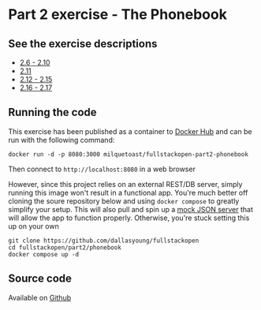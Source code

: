 # Part 2 exercise - The Phonebook

## See the exercise descriptions

  - [2.6 - 2.10](https://fullstackopen.com/en/part2/rendering_a_collection_modules#exercises-2-1-2-5)
  - [2.11](https://fullstackopen.com/en/part2/getting_data_from_server#exercise-2-11)
  - [2.12 - 2.15](https://fullstackopen.com/en/part2/altering_data_in_server#exercises-2-12-2-15)
  - [2.16 - 2.17](https://fullstackopen.com/en/part2/adding_styles_to_react_app#exercises-2-16-2-17)

## Running the code

This exercise has been published as a container to [Docker Hub](https://hub.docker.com/r/milquetoast/fullstackopen-part2-phonebook)
and can be run with the following command:

```
docker run -d -p 8080:3000 milquetoast/fullstackopen-part2-phonebook
```

Then connect to `http://localhost:8080` in a web browser

However, since this project relies on an external REST/DB server, simply
running this image won't result in a functional app. You're much better off
cloning the soure repository below and using `docker compose` to greatly
simplify your setup. This will also pull and spin up a [mock JSON server](https://hub.docker.com/r/clue/json-server)
that will allow the app to function properly. Otherwise, you're stuck setting
this up on your own

```
git clone https://github.com/dallasyoung/fullstackopen
cd fullstackopen/part2/phonebook
docker compose up -d
```

## Source code 

Available on [Github](https://github.com/dallasyoung/fullstackopen)